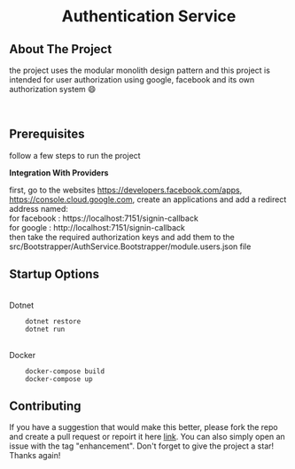   <h1 align="center">Authentication Service</h1>

<!-- ABOUT THE PROJECT -->

## About The Project

the project uses the modular monolith design pattern and this project is intended for user authorization using google, facebook and its own authorization system :smile:

<br/>

## Prerequisites

follow a few steps to run the project

<b>Integration With Providers</b>

first, go to the websites https://developers.facebook.com/apps, https://console.cloud.google.com, create an applications and add a redirect address named: </br>
for facebook : https://localhost:7151/signin-callback </br>
for google : http://localhost:7151/signin-callback </br>
then take the required authorization keys and add them to the src/Bootstrapper/AuthService.Bootstrapper/module.users.json file

## Startup Options

<br>Dotnet </br>

        dotnet restore
        dotnet run

<br>Docker</br>

        docker-compose build
        docker-compose up

## Contributing

If you have a suggestion that would make this better, please fork the repo and create a pull request or repoirt it here <a href="https://github.com/Michalzip/AuthService/issues">link</a>. You can also simply open an issue with the tag "enhancement".
Don't forget to give the project a star! Thanks again!
